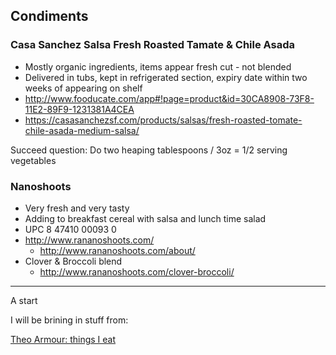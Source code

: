 ## Condiments

### Casa Sanchez Salsa Fresh Roasted Tamate & Chile Asada

* Mostly organic ingredients, items appear fresh cut - not blended
* Delivered in tubs, kept in refrigerated section, expiry date within two weeks of appearing on shelf
* http://www.fooducate.com/app#!page=product&id=30CA8908-73F8-11E2-89F9-1231381A4CEA
* https://casasanchezsf.com/products/salsas/fresh-roasted-tomate-chile-asada-medium-salsa/

Succeed question: Do two heaping tablespoons / 3oz = 1/2 serving vegetables


### Nanoshoots

* Very fresh and very tasty
* Adding to breakfast cereal with salsa and lunch time salad
* UPC 8 47410 00093 0
* http://www.rananoshoots.com/
	* http://www.rananoshoots.com/about/
* Clover & Broccoli blend 
	* http://www.rananoshoots.com/clover-broccoli/

***

A start

I will be brining in stuff from:

[Theo Armour: things I eat]( https://docs.google.com/document/d/1AEOenGINpzAzrLZK2U3xIZCxqNPLCwQKtqFMVhJ6Yog/ )

